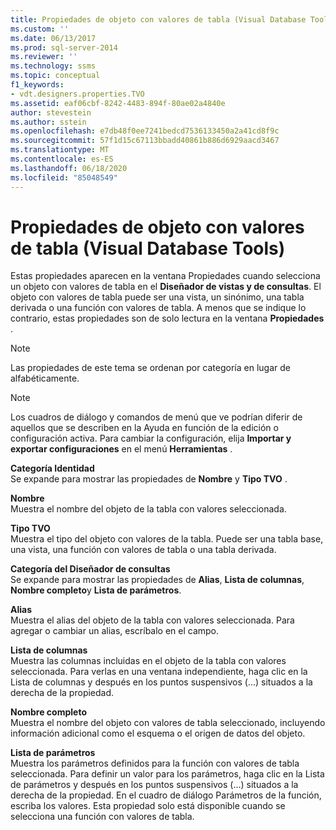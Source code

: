 ```yaml
---
title: Propiedades de objeto con valores de tabla (Visual Database Tools) | Microsoft Docs
ms.custom: ''
ms.date: 06/13/2017
ms.prod: sql-server-2014
ms.reviewer: ''
ms.technology: ssms
ms.topic: conceptual
f1_keywords:
- vdt.designers.properties.TVO
ms.assetid: eaf06cbf-8242-4483-894f-80ae02a4840e
author: stevestein
ms.author: sstein
ms.openlocfilehash: e7db48f0ee7241bedcd7536133450a2a41cd8f9c
ms.sourcegitcommit: 57f1d15c67113bbadd40861b886d6929aacd3467
ms.translationtype: MT
ms.contentlocale: es-ES
ms.lasthandoff: 06/18/2020
ms.locfileid: "85048549"
---
```

# <a name="table-valued-object-properties-visual-database-tools"></a>Propiedades de objeto con valores de tabla (Visual Database Tools)
  Estas propiedades aparecen en la ventana Propiedades cuando selecciona un objeto con valores de tabla en el **Diseñador de vistas y de consultas**. El objeto con valores de tabla puede ser una vista, un sinónimo, una tabla derivada o una función con valores de tabla. A menos que se indique lo contrario, estas propiedades son de solo lectura en la ventana **Propiedades** .  
  
> [!NOTE]  
>  Las propiedades de este tema se ordenan por categoría en lugar de alfabéticamente.  
  
> [!NOTE]  
>  Los cuadros de diálogo y comandos de menú que ve podrían diferir de aquellos que se describen en la Ayuda en función de la edición o configuración activa. Para cambiar la configuración, elija **Importar y exportar configuraciones** en el menú **Herramientas** .  
  
 **Categoría Identidad**  
 Se expande para mostrar las propiedades de **Nombre** y **Tipo TVO** .  
  
 **Nombre**  
 Muestra el nombre del objeto de la tabla con valores seleccionada.  
  
 **Tipo TVO**  
 Muestra el tipo del objeto con valores de la tabla. Puede ser una tabla base, una vista, una función con valores de tabla o una tabla derivada.  
  
 **Categoría del Diseñador de consultas**  
 Se expande para mostrar las propiedades de **Alias**, **Lista de columnas**, **Nombre completo**y **Lista de parámetros**.  
  
 **Alias**  
 Muestra el alias del objeto de la tabla con valores seleccionada. Para agregar o cambiar un alias, escríbalo en el campo.  
  
 **Lista de columnas**  
 Muestra las columnas incluidas en el objeto de la tabla con valores seleccionada. Para verlas en una ventana independiente, haga clic en la Lista de columnas y después en los puntos suspensivos (...) situados a la derecha de la propiedad.  
  
 **Nombre completo**  
 Muestra el nombre del objeto con valores de tabla seleccionado, incluyendo información adicional como el esquema o el origen de datos del objeto.  
  
 **Lista de parámetros**  
 Muestra los parámetros definidos para la función con valores de tabla seleccionada. Para definir un valor para los parámetros, haga clic en la Lista de parámetros y después en los puntos suspensivos (...) situados a la derecha de la propiedad. En el cuadro de diálogo Parámetros de la función, escriba los valores. Esta propiedad solo está disponible cuando se selecciona una función con valores de tabla.  
  
  
